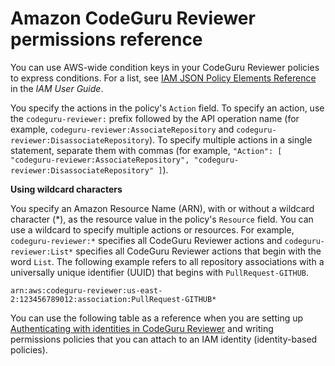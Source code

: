 # Amazon CodeGuru Reviewer permissions reference<a name="auth-and-access-control-permissions-reference"></a>

You can use AWS\-wide condition keys in your CodeGuru Reviewer policies to express conditions\. For a list, see [IAM JSON Policy Elements Reference](https://docs.aws.amazon.com/IAM/latest/UserGuide/reference_policies_elements.html#AvailableKeys) in the *IAM User Guide*\. 

 You specify the actions in the policy's `Action` field\. To specify an action, use the `codeguru-reviewer:` prefix followed by the API operation name \(for example, `codeguru-reviewer:AssociateRepository` and `codeguru-reviewer:DisassociateRepository`\)\. To specify multiple actions in a single statement, separate them with commas \(for example, `"Action": [ "codeguru-reviewer:AssociateRepository", "codeguru-reviewer:DisassociateRepository" ]`\)\. 

 **Using wildcard characters** 

 You specify an Amazon Resource Name \(ARN\), with or without a wildcard character \(\*\), as the resource value in the policy's `Resource` field\. You can use a wildcard to specify multiple actions or resources\. For example, `codeguru-reviewer:*` specifies all CodeGuru Reviewer actions and `codeguru-reviewer:List*` specifies all CodeGuru Reviewer actions that begin with the word `List`\. The following example refers to all repository associations with a universally unique identifier \(UUID\) that begins with `PullRequest-GITHUB`\. 

```
arn:aws:codeguru-reviewer:us-east-2:123456789012:association:PullRequest-GITHUB*
```

 You can use the following table as a reference when you are setting up [Authenticating with identities in CodeGuru Reviewer](security_iam_authentication.md) and writing permissions policies that you can attach to an IAM identity \(identity\-based policies\)\. 